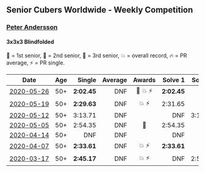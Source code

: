 ## Senior Cubers Worldwide - Weekly Competition
### [Peter Andersson](../peter_andersson.md)
#### 3x3x3 Blindfolded

🥇 = 1st senior, 🥈 = 2nd senior, 🥉 = 3rd senior, 💥 = overall record, 🔥 = PR average, ⚡ = PR single.

| Date | Age | Single | Average | Awards | Solve 1 | Solve 2 | Solve 3 | Video |
| :--: | :--: | --: | --: | :--: | --: | --: | --: | :-- |
| [<span style="white-space: nowrap">2020-05-26</span>](../../results/333bf/2020-05-26.md) | 50+ | **2:02.45** | DNF | <span style="white-space: nowrap">🥈 💥 ⚡</span> | **2:02.45** | DNF | DNF | [Link](https://www.facebook.com/events/1531820936993798/permalink/1533584773484081/) |
| [<span style="white-space: nowrap">2020-05-19</span>](../../results/333bf/2020-05-19.md) | 50+ | **2:29.63** | DNF | <span style="white-space: nowrap">💥 ⚡</span> | 2:31.65 | DNF | **2:29.63** | [Link](https://www.facebook.com/events/2608037409484307/permalink/2612070462414335/) |
| [<span style="white-space: nowrap">2020-05-12</span>](../../results/333bf/2020-05-12.md) | 50+ | 3:13.71 | DNF |  | DNF | 3:13.71 | DNF | [Link](https://www.facebook.com/events/367340484222677/permalink/370714047218654/) |
| [<span style="white-space: nowrap">2020-05-05</span>](../../results/333bf/2020-05-05.md) | 50+ | 2:54.35 | DNF | 🥉 | 2:54.35 | DNF | DNF | [Link](https://www.facebook.com/events/2624652641189887/permalink/2628335504154934/) |
| [<span style="white-space: nowrap">2020-04-14</span>](../../results/333bf/2020-04-14.md) | 50+ | DNF | DNF |  | DNF | DNF | DNF | |
| [<span style="white-space: nowrap">2020-04-07</span>](../../results/333bf/2020-04-07.md) | 50+ | **2:33.61** | DNF | <span style="white-space: nowrap">💥 ⚡</span> | **2:33.61** | DNF | DNF | [Link](https://www.facebook.com/events/258196271885699/permalink/258475051857821/) |
| [<span style="white-space: nowrap">2020-03-17</span>](../../results/333bf/2020-03-17.md) | 50+ | **2:45.17** | DNF | <span style="white-space: nowrap">💥 ⚡</span> | DNF | 2:53.70 | **2:45.17** | [Link](https://www.facebook.com/events/616010612582835/permalink/617557405761489/) |


<!-- Global site tag (gtag.js) - Google Analytics -->
<script async src="https://www.googletagmanager.com/gtag/js?id=UA-86348435-3"></script>
<script>window.dataLayer = window.dataLayer || []; function gtag() {dataLayer.push(arguments);} gtag('js', new Date()); gtag('config', 'UA-86348435-3');</script>
